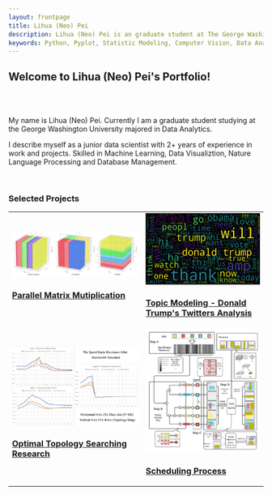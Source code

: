 ```yaml
---
layout: frontpage
title: Lihua (Neo) Pei
description: Lihua (Neo) Pei is an graduate student at The George Washington University majored in Data Analytics.
keywords: Python, Pyplot, Statistic Modeling, Computer Vision, Data Analytics, and Mashine Learning.
---
```


## <a name="Welcome to Lihua (Neo) Pei's Portfolio!"></a>Welcome to Lihua (Neo) Pei's Portfolio!

<br>
<br>

<p align = "left">
My name is Lihua (Neo) Pei. Currently I am a graduate student studying at the George Washington University majored in Data Analytics.
</p>

<p align = "left">
I describe myself as a junior data scientist with 2+ years of experience in work and projects.
Skilled in Machine Learning, Data Visualiztion, Nature Language Processing and Database Management.
</p>




<br>

### <a name="Selected Projects"></a> Selected Projects



<table class="wide">
<tr>
  <td class="left">
    <a href="https://LihuaPeiNeo.github.io/Matrix_Paper/PMM_Represent">
      <img src="Matrix_Paper/3DAlg.jpg" alt="Parallel Matrix Mutiplication" title="PMM"/>
      <h3>Parallel Matrix Mutiplication</h3>
    </a>
  </td>


  <td class="right">
    <a href="https://github.com/LihuaPeiNeo/LihuaPeiNeo.github.io/blob/master/final_project/final_present.pptx">
        <img src="final_project/trump3.png" alt="Topic Modeling" />
        <h3>Topic Modeling - Donald Trump's Twitters Analysis</h3>
    </a>
  </td>


</tr>
<tr>
  <td class="left">
    <a href="https://LihuaPeiNeo.github.io/Topology/Topology_Repersent">
        <img src="Topology/methods_group1.png" alt="Optimal Topology Searching Research"/>
        <h3>Optimal Topology Searching Research</h3>
    </a>
  </td>
  <td class="right">
    <a href="https://LihuaPeiNeo.github.io/Scheduling_Process/SP_Represent">
        <img src="Scheduling_Process/Scheduling_Process.png" alt="Computer Coin Develop" title="Scheduling Proess"/>
        <h3>Scheduling Process</h3>
    </a>
    
  </td>





</tr>
</table>

<!--
<div class="navbar">
  <div class="navbar-inner">
      <ul class="nav">
          <li><a href="https://bsharvey.github.io">see more figures</a></li>
      </ul>
  </div>
</div>
-->
